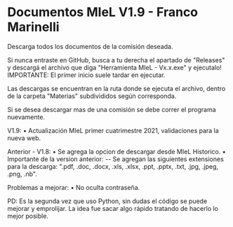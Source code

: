 # Documentos MIeL V1.9 - Franco Marinelli
Descarga todos los documentos de la comisión deseada.

Si nunca entraste en GitHub, busca a tu derecha el apartado de "Releases" y descargá el archivo que diga "Herramienta MIeL - Vx.x.exe" y ejecutalo!
IMPORTANTE: El primer inicio suele tardar en ejecutar.

Las descargas se encuentran en la ruta donde se ejecuta el archivo, dentro de la carpeta "Materias" subdivididos según corresponda.

Si se desea descargar mas de una comisión se debe correr el programa nuevamente.

V1.9:
• Actualización MIeL primer cuatrimestre 2021, validaciones para la nueva web.

Anterior - V1.8:
• Se agrega la opcion de descargar desde MIeL Historico.
• Importante de la version anterior: -- Se agregan las siguientes extensiones para la descarga: ".pdf, .doc, .docx, .xls, .xlsx, .ppt, .pptx, .txt, .jpg, .jpeg, .png, .nb".

Problemas a mejorar:
• No oculta contraseña.

PD: Es la segunda vez que uso Python, sin dudas el código se puede mejorar y emprolijar. La idea fue sacar algo rápido tratando de hacerlo lo mejor posible.
